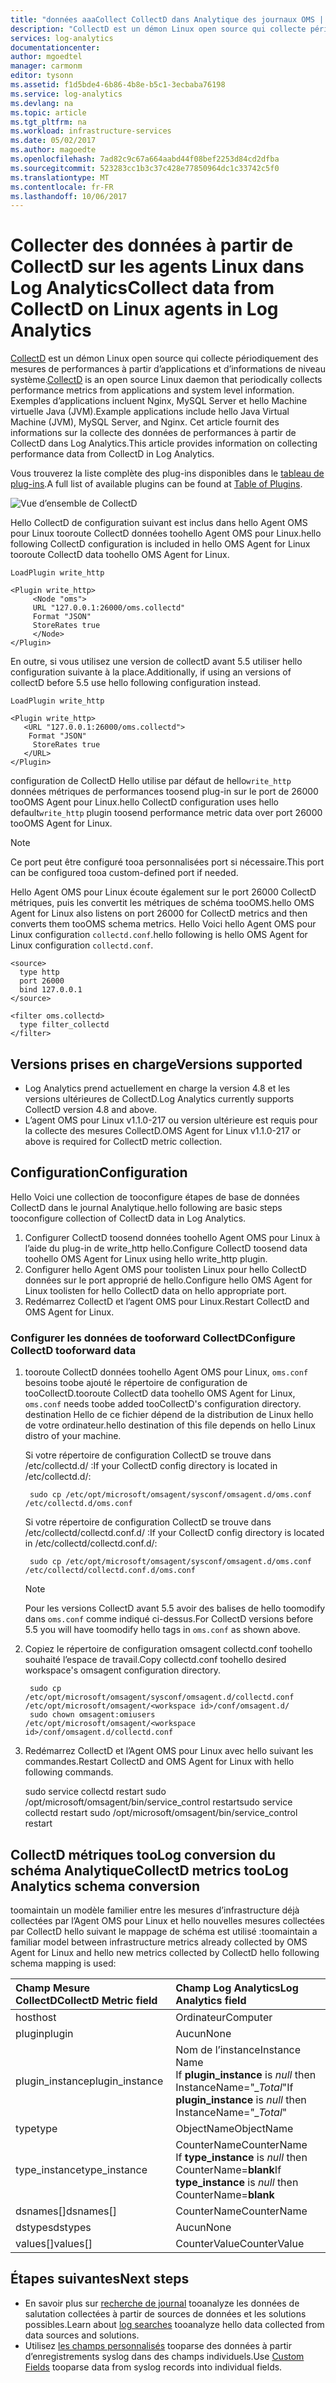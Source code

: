 ```yaml
---
title: "données aaaCollect CollectD dans Analytique des journaux OMS | Documents Microsoft"
description: "CollectD est un démon Linux open source qui collecte périodiquement les données des applications et des informations de niveau système.  Cet article fournit des informations sur la collecte de données à partir de CollectD dans Log Analytics."
services: log-analytics
documentationcenter: 
author: mgoedtel
manager: carmonm
editor: tysonn
ms.assetid: f1d5bde4-6b86-4b8e-b5c1-3ecbaba76198
ms.service: log-analytics
ms.devlang: na
ms.topic: article
ms.tgt_pltfrm: na
ms.workload: infrastructure-services
ms.date: 05/02/2017
ms.author: magoedte
ms.openlocfilehash: 7ad82c9c67a664aabd44f08bef2253d84cd2dfba
ms.sourcegitcommit: 523283cc1b3c37c428e77850964dc1c33742c5f0
ms.translationtype: MT
ms.contentlocale: fr-FR
ms.lasthandoff: 10/06/2017
---
```

# <a name="collect-data-from-collectd-on-linux-agents-in-log-analytics"></a><span data-ttu-id="e0800-104">Collecter des données à partir de CollectD sur les agents Linux dans Log Analytics</span><span class="sxs-lookup"><span data-stu-id="e0800-104">Collect data from CollectD on Linux agents in Log Analytics</span></span>
<span data-ttu-id="e0800-105">[CollectD](https://collectd.org/) est un démon Linux open source qui collecte périodiquement des mesures de performances à partir d’applications et d’informations de niveau système.</span><span class="sxs-lookup"><span data-stu-id="e0800-105">[CollectD](https://collectd.org/) is an open source Linux daemon that periodically collects performance metrics from applications and system level information.</span></span> <span data-ttu-id="e0800-106">Exemples d’applications incluent Nginx, MySQL Server et hello Machine virtuelle Java (JVM).</span><span class="sxs-lookup"><span data-stu-id="e0800-106">Example applications include hello Java Virtual Machine (JVM), MySQL Server, and Nginx.</span></span> <span data-ttu-id="e0800-107">Cet article fournit des informations sur la collecte des données de performances à partir de CollectD dans Log Analytics.</span><span class="sxs-lookup"><span data-stu-id="e0800-107">This article provides information on collecting performance data from CollectD in Log Analytics.</span></span>

<span data-ttu-id="e0800-108">Vous trouverez la liste complète des plug-ins disponibles dans le [tableau de plug-ins](https://collectd.org/wiki/index.php/Table_of_Plugins).</span><span class="sxs-lookup"><span data-stu-id="e0800-108">A full list of available plugins can be found at [Table of Plugins](https://collectd.org/wiki/index.php/Table_of_Plugins).</span></span>

![Vue d’ensemble de CollectD](media/log-analytics-data-sources-collectd/overview.png)

<span data-ttu-id="e0800-110">Hello CollectD de configuration suivant est inclus dans hello Agent OMS pour Linux tooroute CollectD données toohello Agent OMS pour Linux.</span><span class="sxs-lookup"><span data-stu-id="e0800-110">hello following CollectD configuration is included in hello OMS Agent for Linux tooroute  CollectD data toohello OMS Agent for Linux.</span></span>

    LoadPlugin write_http

    <Plugin write_http>
         <Node "oms">
         URL "127.0.0.1:26000/oms.collectd"
         Format "JSON"
         StoreRates true
         </Node>
    </Plugin>

<span data-ttu-id="e0800-111">En outre, si vous utilisez une version de collectD avant 5.5 utiliser hello configuration suivante à la place.</span><span class="sxs-lookup"><span data-stu-id="e0800-111">Additionally, if using an versions of collectD before 5.5 use hello following configuration instead.</span></span>

    LoadPlugin write_http

    <Plugin write_http>
       <URL "127.0.0.1:26000/oms.collectd">
        Format "JSON"
         StoreRates true
       </URL>
    </Plugin>

<span data-ttu-id="e0800-112">configuration de CollectD Hello utilise par défaut de hello`write_http` données métriques de performances toosend plug-in sur le port de 26000 tooOMS Agent pour Linux.</span><span class="sxs-lookup"><span data-stu-id="e0800-112">hello CollectD configuration uses hello default`write_http` plugin toosend performance metric data over port 26000 tooOMS Agent for Linux.</span></span> 

> [!NOTE]
> <span data-ttu-id="e0800-113">Ce port peut être configuré tooa personnalisées port si nécessaire.</span><span class="sxs-lookup"><span data-stu-id="e0800-113">This port can be configured tooa custom-defined port if needed.</span></span>

<span data-ttu-id="e0800-114">Hello Agent OMS pour Linux écoute également sur le port 26000 CollectD métriques, puis les convertit les métriques de schéma tooOMS.</span><span class="sxs-lookup"><span data-stu-id="e0800-114">hello OMS Agent for Linux also listens on port 26000 for CollectD metrics and then converts them tooOMS schema metrics.</span></span> <span data-ttu-id="e0800-115">Hello Voici hello Agent OMS pour Linux configuration `collectd.conf`.</span><span class="sxs-lookup"><span data-stu-id="e0800-115">hello following is hello OMS Agent for Linux configuration  `collectd.conf`.</span></span>

    <source>
      type http
      port 26000
      bind 127.0.0.1
    </source>

    <filter oms.collectd>
      type filter_collectd
    </filter>


## <a name="versions-supported"></a><span data-ttu-id="e0800-116">Versions prises en charge</span><span class="sxs-lookup"><span data-stu-id="e0800-116">Versions supported</span></span>
- <span data-ttu-id="e0800-117">Log Analytics prend actuellement en charge la version 4.8 et les versions ultérieures de CollectD.</span><span class="sxs-lookup"><span data-stu-id="e0800-117">Log Analytics currently supports CollectD version 4.8 and above.</span></span>
- <span data-ttu-id="e0800-118">L’agent OMS pour Linux v1.1.0-217 ou version ultérieure est requis pour la collecte des mesures CollectD.</span><span class="sxs-lookup"><span data-stu-id="e0800-118">OMS Agent for Linux v1.1.0-217 or above is required for CollectD metric collection.</span></span>


## <a name="configuration"></a><span data-ttu-id="e0800-119">Configuration</span><span class="sxs-lookup"><span data-stu-id="e0800-119">Configuration</span></span>
<span data-ttu-id="e0800-120">Hello Voici une collection de tooconfigure étapes de base de données CollectD dans le journal Analytique.</span><span class="sxs-lookup"><span data-stu-id="e0800-120">hello following are basic steps tooconfigure collection of CollectD data in Log Analytics.</span></span>

1. <span data-ttu-id="e0800-121">Configurer CollectD toosend données toohello Agent OMS pour Linux à l’aide du plug-in de write_http hello.</span><span class="sxs-lookup"><span data-stu-id="e0800-121">Configure CollectD toosend data toohello OMS Agent for Linux using hello write_http plugin.</span></span>  
2. <span data-ttu-id="e0800-122">Configurer hello Agent OMS pour toolisten Linux pour hello CollectD données sur le port approprié de hello.</span><span class="sxs-lookup"><span data-stu-id="e0800-122">Configure hello OMS Agent for Linux toolisten for hello CollectD data on hello appropriate port.</span></span>
3. <span data-ttu-id="e0800-123">Redémarrez CollectD et l’agent OMS pour Linux.</span><span class="sxs-lookup"><span data-stu-id="e0800-123">Restart CollectD and OMS Agent for Linux.</span></span>

### <a name="configure-collectd-tooforward-data"></a><span data-ttu-id="e0800-124">Configurer les données de tooforward CollectD</span><span class="sxs-lookup"><span data-stu-id="e0800-124">Configure CollectD tooforward data</span></span> 

1. <span data-ttu-id="e0800-125">tooroute CollectD données toohello Agent OMS pour Linux, `oms.conf` besoins toobe ajouté le répertoire de configuration de tooCollectD.</span><span class="sxs-lookup"><span data-stu-id="e0800-125">tooroute CollectD data toohello OMS Agent for Linux, `oms.conf` needs toobe added tooCollectD's configuration directory.</span></span> <span data-ttu-id="e0800-126">destination Hello de ce fichier dépend de la distribution de Linux hello de votre ordinateur.</span><span class="sxs-lookup"><span data-stu-id="e0800-126">hello destination of this file depends on hello Linux  distro of your machine.</span></span>

    <span data-ttu-id="e0800-127">Si votre répertoire de configuration CollectD se trouve dans /etc/collectd.d/ :</span><span class="sxs-lookup"><span data-stu-id="e0800-127">If your CollectD config directory is located in /etc/collectd.d/:</span></span>

        sudo cp /etc/opt/microsoft/omsagent/sysconf/omsagent.d/oms.conf /etc/collectd.d/oms.conf

    <span data-ttu-id="e0800-128">Si votre répertoire de configuration CollectD se trouve dans /etc/collectd/collectd.conf.d/ :</span><span class="sxs-lookup"><span data-stu-id="e0800-128">If your CollectD config directory is located in /etc/collectd/collectd.conf.d/:</span></span>

        sudo cp /etc/opt/microsoft/omsagent/sysconf/omsagent.d/oms.conf /etc/collectd/collectd.conf.d/oms.conf

    >[!NOTE]
    ><span data-ttu-id="e0800-129">Pour les versions CollectD avant 5.5 avoir des balises de hello toomodify dans `oms.conf` comme indiqué ci-dessus.</span><span class="sxs-lookup"><span data-stu-id="e0800-129">For CollectD versions before 5.5 you will have toomodify hello tags in `oms.conf` as shown above.</span></span>
    >

2. <span data-ttu-id="e0800-130">Copiez le répertoire de configuration omsagent collectd.conf toohello souhaité l’espace de travail.</span><span class="sxs-lookup"><span data-stu-id="e0800-130">Copy collectd.conf toohello desired workspace's omsagent configuration directory.</span></span>

        sudo cp /etc/opt/microsoft/omsagent/sysconf/omsagent.d/collectd.conf /etc/opt/microsoft/omsagent/<workspace id>/conf/omsagent.d/
        sudo chown omsagent:omiusers /etc/opt/microsoft/omsagent/<workspace id>/conf/omsagent.d/collectd.conf

3. <span data-ttu-id="e0800-131">Redémarrez CollectD et l’Agent OMS pour Linux avec hello suivant les commandes.</span><span class="sxs-lookup"><span data-stu-id="e0800-131">Restart CollectD and OMS Agent for Linux with hello following commands.</span></span>

    <span data-ttu-id="e0800-132">sudo service collectd restart  sudo /opt/microsoft/omsagent/bin/service_control restart</span><span class="sxs-lookup"><span data-stu-id="e0800-132">sudo service collectd restart  sudo /opt/microsoft/omsagent/bin/service_control restart</span></span>

## <a name="collectd-metrics-toolog-analytics-schema-conversion"></a><span data-ttu-id="e0800-133">CollectD métriques tooLog conversion du schéma Analytique</span><span class="sxs-lookup"><span data-stu-id="e0800-133">CollectD metrics tooLog Analytics schema conversion</span></span>
<span data-ttu-id="e0800-134">toomaintain un modèle familier entre les mesures d’infrastructure déjà collectées par l’Agent OMS pour Linux et hello nouvelles mesures collectées par CollectD hello suivant le mappage de schéma est utilisé :</span><span class="sxs-lookup"><span data-stu-id="e0800-134">toomaintain a familiar model between infrastructure metrics already collected by OMS Agent for Linux and hello new metrics collected by CollectD hello following schema mapping is used:</span></span>

| <span data-ttu-id="e0800-135">Champ Mesure CollectD</span><span class="sxs-lookup"><span data-stu-id="e0800-135">CollectD Metric field</span></span> | <span data-ttu-id="e0800-136">Champ Log Analytics</span><span class="sxs-lookup"><span data-stu-id="e0800-136">Log Analytics field</span></span> |
|:--|:--|
| <span data-ttu-id="e0800-137">host</span><span class="sxs-lookup"><span data-stu-id="e0800-137">host</span></span> | <span data-ttu-id="e0800-138">Ordinateur</span><span class="sxs-lookup"><span data-stu-id="e0800-138">Computer</span></span> |
| <span data-ttu-id="e0800-139">plugin</span><span class="sxs-lookup"><span data-stu-id="e0800-139">plugin</span></span> | <span data-ttu-id="e0800-140">Aucun</span><span class="sxs-lookup"><span data-stu-id="e0800-140">None</span></span> |
| <span data-ttu-id="e0800-141">plugin_instance</span><span class="sxs-lookup"><span data-stu-id="e0800-141">plugin_instance</span></span> | <span data-ttu-id="e0800-142">Nom de l’instance</span><span class="sxs-lookup"><span data-stu-id="e0800-142">Instance Name</span></span><br><span data-ttu-id="e0800-143">If **plugin_instance** is *null* then InstanceName="*_Total*"</span><span class="sxs-lookup"><span data-stu-id="e0800-143">If **plugin_instance** is *null* then InstanceName="*_Total*"</span></span> |
| <span data-ttu-id="e0800-144">type</span><span class="sxs-lookup"><span data-stu-id="e0800-144">type</span></span> | <span data-ttu-id="e0800-145">ObjectName</span><span class="sxs-lookup"><span data-stu-id="e0800-145">ObjectName</span></span> |
| <span data-ttu-id="e0800-146">type_instance</span><span class="sxs-lookup"><span data-stu-id="e0800-146">type_instance</span></span> | <span data-ttu-id="e0800-147">CounterName</span><span class="sxs-lookup"><span data-stu-id="e0800-147">CounterName</span></span><br><span data-ttu-id="e0800-148">If **type_instance** is *null* then CounterName=**blank**</span><span class="sxs-lookup"><span data-stu-id="e0800-148">If **type_instance** is *null* then CounterName=**blank**</span></span> |
| <span data-ttu-id="e0800-149">dsnames[]</span><span class="sxs-lookup"><span data-stu-id="e0800-149">dsnames[]</span></span> | <span data-ttu-id="e0800-150">CounterName</span><span class="sxs-lookup"><span data-stu-id="e0800-150">CounterName</span></span> |
| <span data-ttu-id="e0800-151">dstypes</span><span class="sxs-lookup"><span data-stu-id="e0800-151">dstypes</span></span> | <span data-ttu-id="e0800-152">Aucun</span><span class="sxs-lookup"><span data-stu-id="e0800-152">None</span></span> |
| <span data-ttu-id="e0800-153">values[]</span><span class="sxs-lookup"><span data-stu-id="e0800-153">values[]</span></span> | <span data-ttu-id="e0800-154">CounterValue</span><span class="sxs-lookup"><span data-stu-id="e0800-154">CounterValue</span></span> |

## <a name="next-steps"></a><span data-ttu-id="e0800-155">Étapes suivantes</span><span class="sxs-lookup"><span data-stu-id="e0800-155">Next steps</span></span>
* <span data-ttu-id="e0800-156">En savoir plus sur [recherche de journal](log-analytics-log-searches.md) tooanalyze les données de salutation collectées à partir de sources de données et les solutions possibles.</span><span class="sxs-lookup"><span data-stu-id="e0800-156">Learn about [log searches](log-analytics-log-searches.md) tooanalyze hello data collected from data sources and solutions.</span></span> 
* <span data-ttu-id="e0800-157">Utilisez [les champs personnalisés](log-analytics-custom-fields.md) tooparse des données à partir d’enregistrements syslog dans des champs individuels.</span><span class="sxs-lookup"><span data-stu-id="e0800-157">Use [Custom Fields](log-analytics-custom-fields.md) tooparse data from syslog records into individual fields.</span></span>

